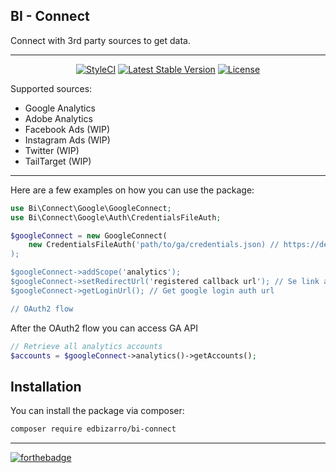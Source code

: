 <p align="center">
  <h2>BI - Connect</h2>
</p>
Connect with 3rd party sources to get data.

---

<p align="center">
    <a href="https://styleci.io/repos/123524313"><img src="https://styleci.io/repos/123524313/shield?branch=master" alt="StyleCI"></a>
  <a href="https://packagist.org/packages/edbizarro/bi-connect"><img src="https://poser.pugx.org/edbizarro/bi-connect/v/stable.svg" alt="Latest Stable Version"></a>
  <a href="https://packagist.org/packages/edbizarro/bi-connect"><img src="https://poser.pugx.org/edbizarro/bi-connect/license.svg" alt="License"></a>
</p>

Supported sources:

* Google Analytics
* Adobe Analytics
* Facebook Ads (WIP)
* Instagram Ads (WIP)
* Twitter (WIP)
* TailTarget (WIP)
---

Here are a few examples on how you can use the package:

```php
use Bi\Connect\Google\GoogleConnect;
use Bi\Connect\Google\Auth\CredentialsFileAuth;

$googleConnect = new GoogleConnect(
    new CredentialsFileAuth('path/to/ga/credentials.json) // https://developers.google.com/analytics/devguides/reporting/core/v4/authorization#common_oauth_20_flows
);

$googleConnect->addScope('analytics');
$googleConnect->setRedirectUrl('registered callback url'); // Se link above
$googleConnect->getLoginUrl(); // Get google login auth url

// OAuth2 flow
```

After the OAuth2 flow you can access GA API

```php
// Retrieve all analytics accounts
$accounts = $googleConnect->analytics()->getAccounts();
```

## Installation

You can install the package via composer:

``` bash
composer require edbizarro/bi-connect
```

---

[![forthebadge](http://forthebadge.com/images/badges/contains-cat-gifs.svg)](http://forthebadge.com)
